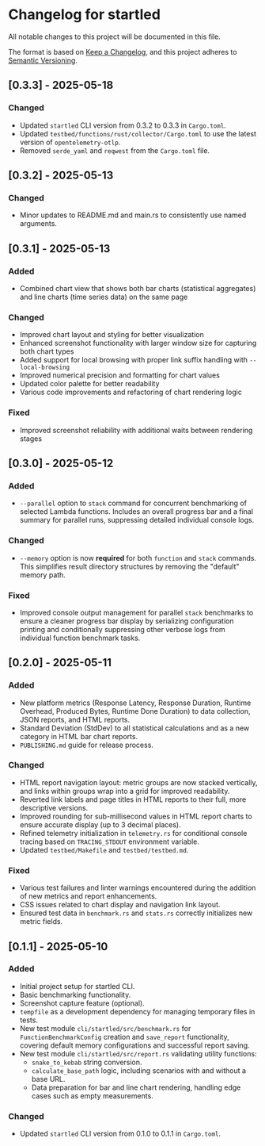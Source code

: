 # Changelog for startled

All notable changes to this project will be documented in this file.

The format is based on [Keep a Changelog](https://keepachangelog.com/en/1.0.0/),
and this project adheres to [Semantic Versioning](https://semver.org/spec/v2.0.0.html).

## [0.3.3] - 2025-05-18

### Changed
- Updated `startled` CLI version from 0.3.2 to 0.3.3 in `Cargo.toml`.
- Updated `testbed/functions/rust/collector/Cargo.toml` to use the latest version of `opentelemetry-otlp`.
- Removed `serde_yaml` and `reqwest` from the `Cargo.toml` file.


## [0.3.2] - 2025-05-13

### Changed
- Minor updates to README.md and main.rs to consistently use named arguments.

## [0.3.1] - 2025-05-13

### Added
- Combined chart view that shows both bar charts (statistical aggregates) and line charts (time series data) on the same page

### Changed
- Improved chart layout and styling for better visualization
- Enhanced screenshot functionality with larger window size for capturing both chart types
- Added support for local browsing with proper link suffix handling with `--local-browsing`
- Improved numerical precision and formatting for chart values
- Updated color palette for better readability
- Various code improvements and refactoring of chart rendering logic

### Fixed
- Improved screenshot reliability with additional waits between rendering stages

## [0.3.0] - 2025-05-12

### Added
- `--parallel` option to `stack` command for concurrent benchmarking of selected Lambda functions. Includes an overall progress bar and a final summary for parallel runs, suppressing detailed individual console logs.

### Changed
- `--memory` option is now **required** for both `function` and `stack` commands. This simplifies result directory structures by removing the "default" memory path.

### Fixed
- Improved console output management for parallel `stack` benchmarks to ensure a cleaner progress bar display by serializing configuration printing and conditionally suppressing other verbose logs from individual function benchmark tasks.

## [0.2.0] - 2025-05-11

### Added
- New platform metrics (Response Latency, Response Duration, Runtime Overhead, Produced Bytes, Runtime Done Duration) to data collection, JSON reports, and HTML reports.
- Standard Deviation (StdDev) to all statistical calculations and as a new category in HTML bar chart reports.
- `PUBLISHING.md` guide for release process.

### Changed
- HTML report navigation layout: metric groups are now stacked vertically, and links within groups wrap into a grid for improved readability.
- Reverted link labels and page titles in HTML reports to their full, more descriptive versions.
- Improved rounding for sub-millisecond values in HTML report charts to ensure accurate display (up to 3 decimal places).
- Refined telemetry initialization in `telemetry.rs` for conditional console tracing based on `TRACING_STDOUT` environment variable.
- Updated `testbed/Makefile` and `testbed/testbed.md`.

### Fixed
- Various test failures and linter warnings encountered during the addition of new metrics and report enhancements.
- CSS issues related to chart display and navigation link layout.
- Ensured test data in `benchmark.rs` and `stats.rs` correctly initializes new metric fields.

## [0.1.1] - 2025-05-10

### Added
- Initial project setup for startled CLI.
- Basic benchmarking functionality.
- Screenshot capture feature (optional).
- `tempfile` as a development dependency for managing temporary files in tests.
- New test module `cli/startled/src/benchmark.rs` for `FunctionBenchmarkConfig` creation and `save_report` functionality, covering default memory configurations and successful report saving.
- New test module `cli/startled/src/report.rs` validating utility functions:
    - `snake_to_kebab` string conversion.
    - `calculate_base_path` logic, including scenarios with and without a base URL.
    - Data preparation for bar and line chart rendering, handling edge cases such as empty measurements.

### Changed
- Updated `startled` CLI version from 0.1.0 to 0.1.1 in `Cargo.toml`.

